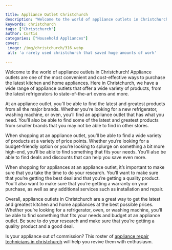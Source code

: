 ```yaml
---

title: Appliance Outlet Christchurch
description: "Welcome to the world of appliance outlets in Christchurch! Appliance outlets are one of the most convenient and cost-effective way...learn more"
keywords: christchurch
tags: ["Christchurch"]
author: Curtis
categories: ["Household Appliances"]
cover: 
 image: /img/christchurch/316.webp
 alt: 'a rarely used christchurch that saved huge amounts of work'

---
```


Welcome to the world of appliance outlets in Christchurch! Appliance outlets are one of the most convenient and cost-effective ways to purchase the latest kitchen and home appliances. Here in Christchurch, we have a wide range of appliance outlets that offer a wide variety of products, from the latest refrigerators to state-of-the-art ovens and more.

At an appliance outlet, you’ll be able to find the latest and greatest products from all the major brands. Whether you’re looking for a new refrigerator, washing machine, or oven, you’ll find an appliance outlet that has what you need. You’ll also be able to find some of the latest and greatest products from smaller brands that you may not be able to find in other stores.

When shopping at an appliance outlet, you’ll be able to find a wide variety of products at a variety of price points. Whether you’re looking for a budget-friendly option or you’re looking to splurge on something a bit more high-end, you’ll be able to find something that fits your needs. You’ll also be able to find deals and discounts that can help you save even more.

When shopping for appliances at an appliance outlet, it’s important to make sure that you take the time to do your research. You’ll want to make sure that you’re getting the best deal and that you’re getting a quality product. You’ll also want to make sure that you’re getting a warranty on your purchase, as well as any additional services such as installation and repair.

Overall, appliance outlets in Christchurch are a great way to get the latest and greatest kitchen and home appliances at the best possible prices. Whether you’re looking for a refrigerator, oven, or washing machine, you’ll be able to find something that fits your needs and budget at an appliance outlet. Be sure to do your research and make sure that you’re getting a quality product and a good deal.

Is your appliance out of commission? This roster of <a href="/pages/appliance-repair-technicians/new-zealand/christchurch/">appliance repair technicians in christchurch</a> will help you revive them with enthusiasm.